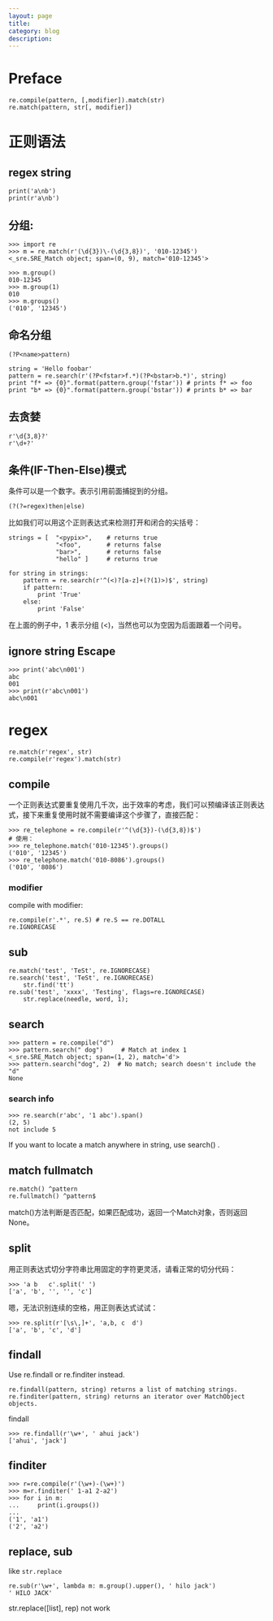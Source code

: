 ```yaml
---
layout: page
title:
category: blog
description:
---
```

# Preface

    re.compile(pattern, [,modifier]).match(str)
    re.match(pattern, str[, modifier])

# 正则语法

## regex string

    print('a\nb')
    print(r'a\nb')

## 分组:

	>>> import re
	>>> m = re.match(r'(\d{3})\-(\d{3,8})', '010-12345')
	<_sre.SRE_Match object; span=(0, 9), match='010-12345'>

	>>> m.group()
	010-12345
	>>> m.group(1)
	010
	>>> m.groups()
	('010', '12345')

## 命名分组

    (?P<name>pattern)

	string = 'Hello foobar'
	pattern = re.search(r'(?P<fstar>f.*)(?P<bstar>b.*)', string)
	print "f* => {0}".format(pattern.group('fstar')) # prints f* => foo
	print "b* => {0}".format(pattern.group('bstar')) # prints b* => bar

## 去贪婪

	r'\d{3,8}?'
	r'\d+?'

## 条件(IF-Then-Else)模式
条件可以是一个数字。表示引用前面捕捉到的分组。

	(?(?=regex)then|else)

比如我们可以用这个正则表达式来检测打开和闭合的尖括号：

	strings = [  "<pypix>",    # returns true
				 "<foo",       # returns false
				 "bar>",       # returns false
				 "hello" ]     # returns true

	for string in strings:
		pattern = re.search(r'^(<)?[a-z]+(?(1)>)$', string)
		if pattern:
			print 'True'
		else:
			print 'False'

在上面的例子中，1 表示分组 (<)，当然也可以为空因为后面跟着一个问号。

## ignore string Escape

	>>> print('abc\n001')
	abc
	001
	>>> print(r'abc\n001')
	abc\n001

# regex

	re.match(r'regex', str)
	re.compile(r'regex').match(str)

## compile
一个正则表达式要重复使用几千次，出于效率的考虑，我们可以预编译该正则表达式，接下来重复使用时就不需要编译这个步骤了，直接匹配：

	>>> re_telephone = re.compile(r'^(\d{3})-(\d{3,8})$')
	# 使用：
	>>> re_telephone.match('010-12345').groups()
	('010', '12345')
	>>> re_telephone.match('010-8086').groups()
	('010', '8086')

### modifier
compile with modifier:

	re.compile(r'.*', re.S) # re.S == re.DOTALL
    re.IGNORECASE

## sub

    re.match('test', 'TeSt', re.IGNORECASE)
    re.search('test', 'TeSt', re.IGNORECASE)
        str.find('tt')
    re.sub('test', 'xxxx', 'Testing', flags=re.IGNORECASE)
        str.replace(needle, word, 1);

## search

	>>> pattern = re.compile("d")
	>>> pattern.search(" dog")     # Match at index 1
	<_sre.SRE_Match object; span=(1, 2), match='d'>
	>>> pattern.search("dog", 2)  # No match; search doesn't include the "d"
    None

### search info

	>>> re.search(r'abc', '1 abc').span()
	(2, 5)
	not include 5

If you want to locate a match anywhere in string, use search() .

## match fullmatch

	re.match() ^pattern
	re.fullmatch() ^pattern$

match()方法判断是否匹配，如果匹配成功，返回一个Match对象，否则返回None。


## split
用正则表达式切分字符串比用固定的字符更灵活，请看正常的切分代码：

	>>> 'a b   c'.split(' ')
	['a', 'b', '', '', 'c']

嗯，无法识别连续的空格，用正则表达式试试：

	>>> re.split(r'[\s\,]+', 'a,b, c  d')
	['a', 'b', 'c', 'd']

## findall
Use re.findall or re.finditer instead.

	re.findall(pattern, string) returns a list of matching strings.
	re.finditer(pattern, string) returns an iterator over MatchObject objects.

findall

	>>> re.findall(r'\w+', ' ahui jack')
	['ahui', 'jack']

## finditer

	>>> r=re.compile(r'(\w+)-(\w+)')
	>>> m=r.finditer(' 1-a1 2-a2')
	>>> for i in m:
	...     print(i.groups())
	...
	('1', 'a1')
	('2', 'a2')

## replace, sub
like `str.replace`

	re.sub(r'\w+', lambda m: m.group().upper(), ' hilo jack')
	' HILO JACK'

str.replace([list], rep) not work
